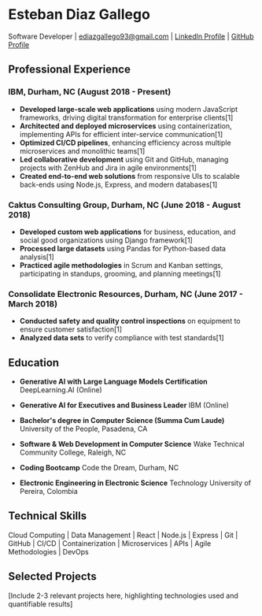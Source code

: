 # Esteban Diaz Gallego

Software Developer | ediazgallego93@gmail.com | [LinkedIn Profile](https://www.linkedin.com/in/ediazgallego/) | [GitHub Profile](https://github.com/ediazgallego)

## Professional Experience

### IBM, Durham, NC (August 2018 - Present)
- **Developed large-scale web applications** using modern JavaScript frameworks, driving digital transformation for enterprise clients[1]
- **Architected and deployed microservices** using containerization, implementing APIs for efficient inter-service communication[1]
- **Optimized CI/CD pipelines**, enhancing efficiency across multiple microservices and monolithic teams[1]
- **Led collaborative development** using Git and GitHub, managing projects with ZenHub and Jira in agile environments[1]
- **Created end-to-end web solutions** from responsive UIs to scalable back-ends using Node.js, Express, and modern databases[1]

### Caktus Consulting Group, Durham, NC (June 2018 - August 2018)
- **Developed custom web applications** for business, education, and social good organizations using Django framework[1]
- **Processed large datasets** using Pandas for Python-based data analysis[1]
- **Practiced agile methodologies** in Scrum and Kanban settings, participating in standups, grooming, and planning meetings[1]

### Consolidate Electronic Resources, Durham, NC (June 2017 - March 2018)
- **Conducted safety and quality control inspections** on equipment to ensure customer satisfaction[1]
- **Analyzed data sets** to verify compliance with test standards[1]

## Education

- **Generative AI with Large Language Models Certification**
  DeepLearning.AI (Online)

- **Generative AI for Executives and Business Leader**
  IBM (Online)
  
- **Bachelor's degree in Computer Science (Summa Cum Laude)**
  University of the People, Pasadena, CA

- **Software & Web Development in Computer Science**
  Wake Technical Community College, Raleigh, NC

- **Coding Bootcamp**
  Code the Dream, Durham, NC

- **Electronic Engineering in Electronic Science**
  Technology University of Pereira, Colombia

## Technical Skills

Cloud Computing | Data Management | React | Node.js | Express | Git | GitHub | CI/CD | Containerization | Microservices | APIs | Agile Methodologies | DevOps

## Selected Projects

[Include 2-3 relevant projects here, highlighting technologies used and quantifiable results]
